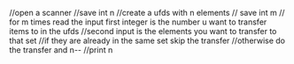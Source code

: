 //open a scanner
//save int n
//create a ufds with n elements
// save int m
// for m times read the input first integer is the number u want to transfer items to in the ufds
//second input is the elements you want to transfer to that set
//if they are already in the same set skip the transfer
//otherwise do the transfer and n--
//print n

